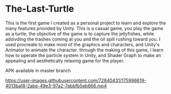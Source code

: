 # The-Last-Turtle

This is the first game I created as a personal project to learn and explore the many features provided by Unity. This is a casual game, you play the game as a turtle, the objective of the game is to capture the jellyfishes, while adoivding the trashes coming at you and the oil spill rushing toward you. I used procreate to make most of the graphics and characters, and Unity's Animator to animate the character. through the making of this game, I learn how to operate the particle system in Unity, and Shader Graph to make an appealing and aesthetically relaxing game for the player. 

APK available in master branch

https://user-images.githubusercontent.com/72840431/175996619-4013ba18-2abe-49e3-97a2-7abbfb5eb666.mp4

